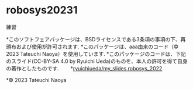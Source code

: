 # robosys20231
練習

*このソフトフェアパッケージは、BSDライセンスである3条項の事項の下、再頒布および使用が許可されます.
*このパッケージは、aaa由来のコード（© 2023 Tateuchi Naoya）を使用しています.
*このパッケージのコードは、下記のスライド(CC-BY-SA 4.0 by Ryuichi Ueda)のものを、本人の許可を得て自身の著作としたものです.
　　*[ryuichiueda/my_slides robosys_2022](https://github.com/ryuichiueda/my_slides/tree/master/robosys2022)

*© 2023 Tateuchi Naoya
